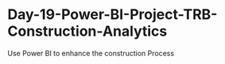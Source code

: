# Day-19-Power-BI-Project-TRB-Construction-Analytics
Use Power BI to enhance the construction Process

